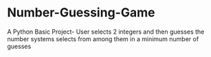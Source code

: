# Number-Guessing-Game
A Python Basic Project- User selects 2 integers and then guesses the number systems selects from among them in a minimum number of guesses
